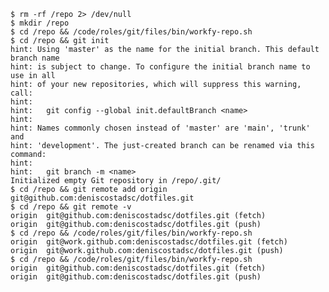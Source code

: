 	$ rm -rf /repo 2> /dev/null
	$ mkdir /repo
	$ cd /repo && /code/roles/git/files/bin/workfy-repo.sh
	$ cd /repo && git init
	hint: Using 'master' as the name for the initial branch. This default branch name
	hint: is subject to change. To configure the initial branch name to use in all
	hint: of your new repositories, which will suppress this warning, call:
	hint:
	hint: 	git config --global init.defaultBranch <name>
	hint:
	hint: Names commonly chosen instead of 'master' are 'main', 'trunk' and
	hint: 'development'. The just-created branch can be renamed via this command:
	hint:
	hint: 	git branch -m <name>
	Initialized empty Git repository in /repo/.git/
	$ cd /repo && git remote add origin git@github.com:deniscostadsc/dotfiles.git
	$ cd /repo && git remote -v
	origin	git@github.com:deniscostadsc/dotfiles.git (fetch)
	origin	git@github.com:deniscostadsc/dotfiles.git (push)
	$ cd /repo && /code/roles/git/files/bin/workfy-repo.sh
	origin	git@work.github.com:deniscostadsc/dotfiles.git (fetch)
	origin	git@work.github.com:deniscostadsc/dotfiles.git (push)
	$ cd /repo && /code/roles/git/files/bin/workfy-repo.sh
	origin	git@github.com:deniscostadsc/dotfiles.git (fetch)
	origin	git@github.com:deniscostadsc/dotfiles.git (push)
